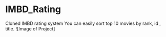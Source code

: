 # IMBD_Rating
Cloned  IMBD rating system
You can easily sort top 10 movies by rank, id , title.
![Image of Project] 
